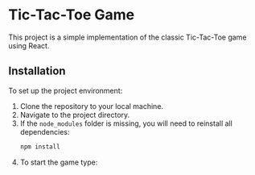 # Tic-Tac-Toe Game

This project is a simple implementation of the classic Tic-Tac-Toe game using React.

## Installation

To set up the project environment:

1. Clone the repository to your local machine.
2. Navigate to the project directory.
3. If the `node_modules` folder is missing, you will need to reinstall all dependencies:
   ```bash
   npm install
4. To start the game type:
    

